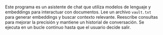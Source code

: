 Este programa es un asistente de chat que utiliza modelos de lenguaje y embeddings para interactuar con documentos. Lee un archivo `vault.txt` para generar embeddings y buscar contexto relevante. Reescribe consultas para mejorar la precisión y mantiene un historial de conversación. Se ejecuta en un bucle continuo hasta que el usuario decide salir.
